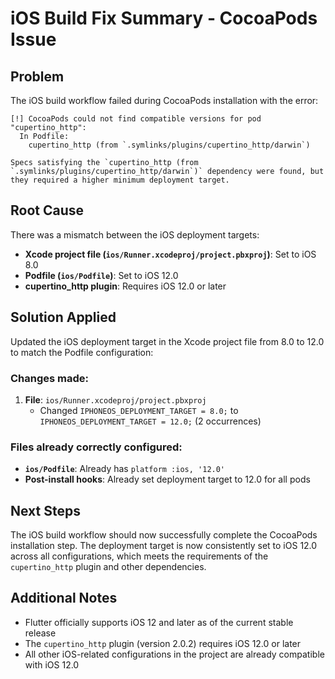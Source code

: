 # iOS Build Fix Summary - CocoaPods Issue

## Problem
The iOS build workflow failed during CocoaPods installation with the error:
```
[!] CocoaPods could not find compatible versions for pod "cupertino_http":
  In Podfile:
    cupertino_http (from `.symlinks/plugins/cupertino_http/darwin`)

Specs satisfying the `cupertino_http (from `.symlinks/plugins/cupertino_http/darwin`)` dependency were found, but they required a higher minimum deployment target.
```

## Root Cause
There was a mismatch between the iOS deployment targets:
- **Xcode project file (`ios/Runner.xcodeproj/project.pbxproj`)**: Set to iOS 8.0
- **Podfile (`ios/Podfile`)**: Set to iOS 12.0
- **cupertino_http plugin**: Requires iOS 12.0 or later

## Solution Applied
Updated the iOS deployment target in the Xcode project file from 8.0 to 12.0 to match the Podfile configuration:

### Changes made:
1. **File**: `ios/Runner.xcodeproj/project.pbxproj`
   - Changed `IPHONEOS_DEPLOYMENT_TARGET = 8.0;` to `IPHONEOS_DEPLOYMENT_TARGET = 12.0;` (2 occurrences)

### Files already correctly configured:
- **`ios/Podfile`**: Already has `platform :ios, '12.0'`
- **Post-install hooks**: Already set deployment target to 12.0 for all pods

## Next Steps
The iOS build workflow should now successfully complete the CocoaPods installation step. The deployment target is now consistently set to iOS 12.0 across all configurations, which meets the requirements of the `cupertino_http` plugin and other dependencies.

## Additional Notes
- Flutter officially supports iOS 12 and later as of the current stable release
- The `cupertino_http` plugin (version 2.0.2) requires iOS 12.0 or later
- All other iOS-related configurations in the project are already compatible with iOS 12.0